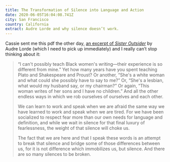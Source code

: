 ```yaml
---
title: The Transformation of Silence into Language and Action
date: 2020-06-05T16:04:08.741Z
city: San Francisco
country: California
extract: Audre Lorde and why silence doesn’t work.
---
```

Cassie sent me this pdf the other day, [an excerpt of _Sister Outsider_](https://electricliterature.com/wp-content/uploads/2017/12/silenceintoaction.pdf) by Audre Lorde (which I need to pick up immediately) and I really can’t stop thinking about it:

> “I can't possibly teach Black women's writing—their experience is so different from mine.” Yet how many years have you spent teaching Plato and Shakespeare and Proust? Or another, “She's a white woman and what could she possibly have to say to me?” Or, “She's a lesbian, what would my husband say, or my chairman?” Or again, “This woman writes of her sons and I have no children.” And all the other endless ways in which we rob ourselves of ourselves and each other. 
> 
> We can learn to work and speak when we are afraid the same way we have learned to work and speak when we are tired. For we have been socialized to respect fear more than our own needs for language and definition, and while we wait in silence for that final luxury of fearlessness, the weight of that silence will choke us. 
> 
> The fact that we are here and that I speak these words is an attempt to break that silence and bridge some of those differences between us, for it is not difference which immobilizes us, but silence. And there are so many silences to be broken.